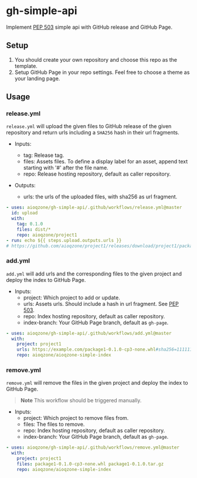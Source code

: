 # gh-simple-api

Implement [PEP 503][pep-0503] simple api with GitHub release and GitHub Page.

## Setup

1. You should create your own repository and choose this repo as the template.
2. Setup GitHub Page in your repo settings. Feel free to choose a theme as your landing page.

## Usage

### release.yml

`release.yml` will upload the given files to GitHub release of the given repository and return urls
including a `SHA256` hash in their url fragments.

- Inputs:
  - tag: Release tag.
  - files: Assets files. To define a display label for an asset, append text starting with '#' after the file name.
  - repo: Release hosting repository, default as caller repository.

- Outputs:
  - urls: the urls of the uploaded files, with sha256 as url fragment.

``` yaml
- uses: aioqzone/gh-simple-api/.github/workflows/release.yml@master
  id: upload
  with:
    tag: 0.1.0
    files: dist/*
    repo: aioqzone/project1
- run: echo ${{ steps.upload.outputs.urls }}
# https://github.com/aioqzone/project1/releases/download/project1/package1-0.1.0-cp3-none.whl#sha256=111111 https://github.com/aioqzone/project1/releases/download/project1/package1-0.1.0.tar.gz#sha256=2222222
```

### add.yml

`add.yml` will add urls and the corresponding files to the given project and deploy the index to GitHub Page.

- Inputs:
  - project: Which project to add or update.
  - urls: Assets urls. Should include a hash in url fragment. See [PEP 503][pep-0503].
  - repo: Index hosting repository, default as caller repository.
  - index-branch: Your GitHub Page branch, default as `gh-page`.

``` yaml
- uses: aioqzone/gh-simple-api/.github/workflows/add.yml@master
  with:
    project: project1
    urls: https://example.com/package1-0.1.0-cp3-none.whl#sha256=111111 https://example.com/package1-0.1.0.tar.gz#sha256=2222222
    repo: aioqzone/aioqzone-simple-index
```

### remove.yml

`remove.yml` will remove the files in the given project and deploy the index to GitHub Page.

> **Note** This workflow should be triggered manually.

- Inputs:
  - project: Which project to remove files from.
  - files: The files to remove.
  - repo: Index hosting repository, default as caller repository.
  - index-branch: Your GitHub Page branch, default as `gh-page`.

``` yaml
- uses: aioqzone/gh-simple-api/.github/workflows/remove.yml@master
  with:
    project: project1
    files: package1-0.1.0-cp3-none.whl package1-0.1.0.tar.gz
    repo: aioqzone/aioqzone-simple-index
```


[pep-0503]: https://peps.python.org/pep-0503/
